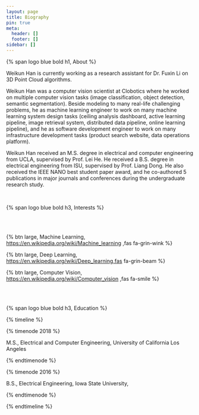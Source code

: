 ```yaml
---
layout: page
title: Biography
pin: true
meta:
  header: []
  footer: []
sidebar: []
---
```


{% span logo blue bold h1, About %}

Weikun Han is currently working as a research assistant for Dr. Fuxin Li on 3D Point Cloud algorithms.

Weikun Han was a computer vision scientist at Clobotics where he worked on multiple computer vision tasks (image classification, object detection, semantic segmentation). Beside modeling to many real-life challenging problems, he as machine learning engineer to work on many machine learning system design tasks (ceiling analysis dashboard, active learning pipeline, image retrieval system, distributed data pipeline, online learning pipeline), and he as software development engineer to work on many infrastructure development tasks (product search website, data operations platform).

Weikun Han received an M.S. degree in electrical and computer engineering from UCLA, supervised by Prof. Lei He. He received a B.S. degree in electrical engineering from ISU, supervised by Prof. Liang Dong. He also received the IEEE NANO best student paper award, and he co-authored 5 publications in major journals and conferences during the undergraduate research study.

<br/>

{% span logo blue bold h3, Interests %}

<br/>
<br/>

{% btn large, Machine Learning, https://en.wikipedia.org/wiki/Machine_learning ,fas fa-grin-wink %} 


{% btn large, Deep Learning, https://en.wikipedia.org/wiki/Deep_learning,fas fa-grin-beam %} 


{% btn large, Computer Vision,  https://en.wikipedia.org/wiki/Computer_vision ,fas fa-smile %}

<br/>
<br/>

{% span logo blue bold h3, Education %}

{% timeline %}

{% timenode 2018 %}

M.S., Electrical and Computer Engineering, University of California Los Angeles

{% endtimenode %}

{% timenode 2016 %}

B.S., Electrical Engineering, Iowa State University, 

{% endtimenode %}

{% endtimeline %}

  


